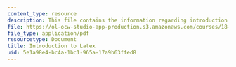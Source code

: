 ```yaml
---
content_type: resource
description: This file contains the information regarding introduction to laTeX.
file: https://ol-ocw-studio-app-production.s3.amazonaws.com/courses/18-310-principles-of-discrete-applied-mathematics-fall-2013/5e1a98e4bc4a1bc1965a17a9b63ffed8_MIT18_310F13_intro.pdf
file_type: application/pdf
resourcetype: Document
title: Introduction to Latex
uid: 5e1a98e4-bc4a-1bc1-965a-17a9b63ffed8
---
```

